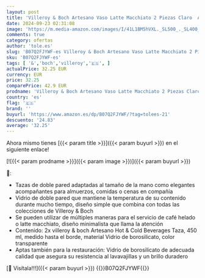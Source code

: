 ```yaml
---
layout: post
title: 'Villeroy & Boch Artesano Vaso Latte Macchiato 2 Piezas Claro  Apto Para Lavavajillas  Apto Para Microondas  Set Vasos  Vidrio Al Borosilicato'
date: 2024-09-23 02:31:08
image: 'https://m.media-amazon.com/images/I/41L1BM5hVXL._SL500_._SL400_.jpg'
comments: true
category: ofertas
author: 'tole.es'
slug: 'B07Q2FJYWF-es Villeroy & Boch Artesano Vaso Latte Macchiato 2 Piezas...'
sku: 'B07Q2FJYWF-es'
tags: [ '&','boch','villeroy','🇪🇸', ]
actualPrice: 32.25 EUR
currency: EUR
price: 32.25
comparePrice: 42.9 EUR
prodname: 'Villeroy & Boch Artesano Vaso Latte Macchiato 2 Piezas Claro  Apto Para Lavavajillas  Apto Para Microondas  Set Vasos  Vidrio Al Borosilicato'
country: 'es'
flag: '🇪🇸'
brand: ''
buyurl: 'https://www.amazon.es/dp/B07Q2FJYWF/?tag=tolees-21'
descuento: '24.83'
average: '32.25'
---
```


Ahora mismo tienes [{{< param title >}}]({{< param buyurl >}}) en el siguiente enlace!

[![{{< param prodname >}}]({{< param image >}})]({{< param buyurl >}})

🔎:

- Tazas de doble pared adaptadas al tamaño de la mano como elegantes acompañantes para almuerzos, comidas o cenas en compañía
- Vidrio de doble pared que mantiene la temperatura de su contenido durante mucho tiempo, diseño simple que combina con todas las colecciones de Villeroy & Boch
- Se pueden utilizar de múltiples maneras para el servicio de café helado o latte macchiato, diseño minimalista que llama la atención
- Contenido: 2x villeroy & boch Artesano Hot & Cold Beverages Taza, 450 ml, medido hasta el borde, material Vidrio de borosilicato, color transparente
- Aptas también para la restauración: Vidrio de borosilicato de adecuada calidad que asegura su resistencia al lavavajillas y un brillo duradero

[🛒 Visítala!!!]({{< param buyurl >}})
{{<world>}}B07Q2FJYWF{{</world>}}
